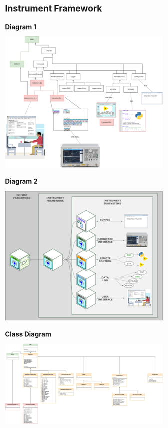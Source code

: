 # Instrument Framework

## Diagram 1

![Diagram](images/SMO.LevyLab-Instrument-v1.svg?sanitize=true)

## Diagram 2

![Diagram](images/Diagram.png)

## Class Diagram

![Class Diagram](images/SMO.LevyLab-Instrument-v1-UML.svg?sanitize=true)
